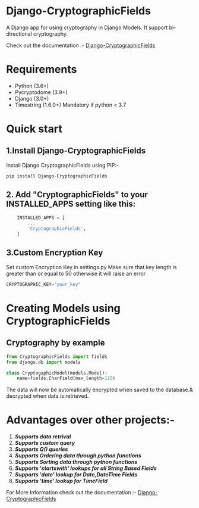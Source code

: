 # Django-CryptographicFields
A Django app for using cryptography in Django Models. It support bi-directional cryptography.

Check out the documentation  :- [Django-CryptographicFields](https://django-cryptographicfields.readthedocs.io/en/latest/)

# Requirements
* Python (3.6+)
* Pycryptodome (3.9+)
* Django (3.0+)
* Timestring (1.6.0+) Mandatory if python < 3.7
# Quick start
## 1.Install Django-CryptographicFields
Install Django CryptographicFields using PIP:-
```py
pip install Django-CryptographicFields
```
## 2. Add "CryptographicFields" to your INSTALLED_APPS setting like this:
``` py
    INSTALLED_APPS = [
        ...
        'CryptographicFields',
    ]
```
## 3.Custom Encryption Key
Set custom Encryption Key in settings.py
Make sure that key length is greater than or equal to 50 otherwise it will raise an error 
```py
CRYPTOGRAPHIC_KEY="your_key"
```
# Creating Models using CryptographicFields

## Cryptography by example
```py
from CryptographicFields import fields
from django.db import models

class CryptogaphicModel(models.Model):
    name=fields.CharField(max_length=120)
```
The data will now be automatically encrypted when saved to the database.& decrypted when data is retrieved.

# Advantages over other projects:-
1. **_Supports data retrival_**
2. **_Supports custom query_**
3. **_Supports Q() queries_**
3. **_Supports Ordering data through python functions_**
3. **_Supports Sorting data through python functions_**
4. **_Supports 'startswith' lookups for all String Based Fields_**
5. **_Supports 'date' lookup for Date,DateTime Fields_**
6. **_Supports 'time' lookup for TimeField_**

For More Information check out the documentation :- [Django-CryptographicFields](https://django-cryptographicfields.readthedocs.io/en/latest/)
